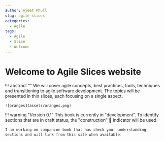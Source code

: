 ```yaml
---
author: Ajeet Phull
slug: agile-slices
categories:
  - Agile
tags:
  - Agile
  - Slice
  - Welcome
---
```


# Welcome to **Agile Slices** website

!!! abstract ""
    We will cover agile concepts, best practices, tools, techniques and transitioning to agile software development. The topics will be presented in thin slices, each focusing on a single aspect. 
  
    ![oranges](assets/oranges.png)


!!! warning "Version 0.1"
    This book is currently in "development". To identify sections that are in draft status, the "construction" :construction: indicator will be used.

    I am working on companion book that has check your understanding sections and will link from this site when available.
